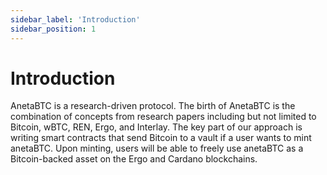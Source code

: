 ```yaml
---
sidebar_label: 'Introduction'
sidebar_position: 1
---
```

# Introduction

AnetaBTC is a research-driven protocol. The birth of AnetaBTC is the combination of concepts from research papers including but not limited to Bitcoin, wBTC, REN, Ergo, and Interlay. The key part of our approach is writing smart contracts that send Bitcoin to a vault if a user wants to mint anetaBTC. Upon minting, users will be able to freely use anetaBTC as a Bitcoin-backed asset on the Ergo and Cardano blockchains.

